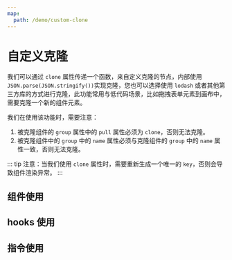 ```yaml
---
map:
  path: /demo/custom-clone
---
```


# 自定义克隆

我们可以通过 `clone` 属性传递一个函数，来自定义克隆的节点，内部使用 `JSON.parse(JSON.stringify())`实现克隆，您也可以选择使用 `lodash` 或者其他第三方库的方式进行克隆，此功能常用与低代码场景，比如拖拽表单元素到画布中，需要克隆一个新的组件元素。

我们在使用该功能时，需要注意：
1. 被克隆组件的 `group` 属性中的 `pull` 属性必须为 `clone`，否则无法克隆。
2. 被克隆组件中的 `group` 中的 `name` 属性必须与克隆组件的 `group` 中的 `name` 属性一致，否则无法克隆。

::: tip
注意：当我们使用 `clone` 属性时，需要重新生成一个唯一的 `key`，否则会导致组件渲染异常。
:::

## 组件使用

<demo src="./demo.vue"
title="使用组件自定义克隆"
desc="使用组件属性进行自定义克隆">
</demo>


## hooks 使用

<demo src="./hooks.vue"
title="自定义克隆"
desc="传递 clone 属性，实现自定义克隆">
</demo>


## 指令使用

<demo src="./directive.vue"
title="使用指令克隆"
desc="使用指令进行克隆元素">
</demo>
